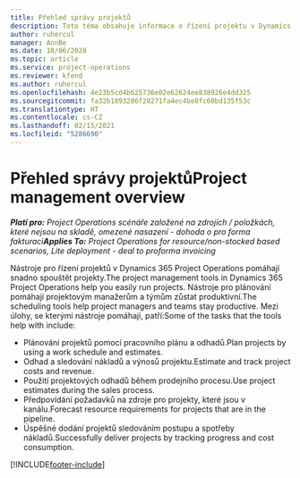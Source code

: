 ```yaml
---
title: Přehled správy projektů
description: Toto téma obsahuje informace o řízení projektu v Dynamics 365 Project Operations.
author: ruhercul
manager: AnnBe
ms.date: 10/06/2020
ms.topic: article
ms.service: project-operations
ms.reviewer: kfend
ms.author: ruhercul
ms.openlocfilehash: 4e23b5cd4b625736e02e62624ee838926e4dd325
ms.sourcegitcommit: fa32b1893286f20271fa4ec4be8fc68bd135f53c
ms.translationtype: HT
ms.contentlocale: cs-CZ
ms.lasthandoff: 02/15/2021
ms.locfileid: "5286690"
---
```

# <a name="project-management-overview"></a><span data-ttu-id="b03f5-103">Přehled správy projektů</span><span class="sxs-lookup"><span data-stu-id="b03f5-103">Project management overview</span></span>

<span data-ttu-id="b03f5-104">_**Platí pro:** Project Operations scénáře založené na zdrojích / položkách, které nejsou na skladě, omezené nasazení - dohoda o pro forma fakturaci_</span><span class="sxs-lookup"><span data-stu-id="b03f5-104">_**Applies To:** Project Operations for resource/non-stocked based scenarios, Lite deployment - deal to proforma invoicing_</span></span>

<span data-ttu-id="b03f5-105">Nástroje pro řízení projektů v Dynamics 365 Project Operations pomáhají snadno spouštět projekty.</span><span class="sxs-lookup"><span data-stu-id="b03f5-105">The project management tools in Dynamics 365 Project Operations help you easily run projects.</span></span> <span data-ttu-id="b03f5-106">Nástroje pro plánování pomáhají projektovým manažerům a týmům zůstat produktivní.</span><span class="sxs-lookup"><span data-stu-id="b03f5-106">The scheduling tools help project managers and teams stay productive.</span></span> <span data-ttu-id="b03f5-107">Mezi úlohy, se kterými nástroje pomáhají, patří:</span><span class="sxs-lookup"><span data-stu-id="b03f5-107">Some of the tasks that the tools help with include:</span></span>

- <span data-ttu-id="b03f5-108">Plánování projektů pomocí pracovního plánu a odhadů.</span><span class="sxs-lookup"><span data-stu-id="b03f5-108">Plan projects by using a work schedule and estimates.</span></span>
- <span data-ttu-id="b03f5-109">Odhad a sledování nákladů a výnosů projektu.</span><span class="sxs-lookup"><span data-stu-id="b03f5-109">Estimate and track project costs and revenue.</span></span>
- <span data-ttu-id="b03f5-110">Použití projektových odhadů během prodejního procesu.</span><span class="sxs-lookup"><span data-stu-id="b03f5-110">Use project estimates during the sales process.</span></span>
- <span data-ttu-id="b03f5-111">Předpovídání požadavků na zdroje pro projekty, které jsou v kanálu.</span><span class="sxs-lookup"><span data-stu-id="b03f5-111">Forecast resource requirements for projects that are in the pipeline.</span></span>
- <span data-ttu-id="b03f5-112">Úspěšné dodání projektů sledováním postupu a spotřeby nákladů.</span><span class="sxs-lookup"><span data-stu-id="b03f5-112">Successfully deliver projects by tracking progress and cost consumption.</span></span>


[!INCLUDE[footer-include](../includes/footer-banner.md)]